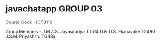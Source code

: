 # javachatapp GROUP 03

Course Code - ICT3113

Group Memners - J.M.A.S. Jayasooriya TG514
                D.M.D.S. Ekanayake TG480
                J.S.M. Priyashan. TG486
                
                
